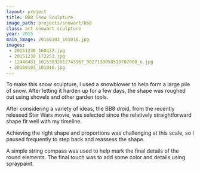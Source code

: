 ```yaml
---
layout: project
title: BB8 Snow Sculpture
image_path: projects/snowart/bb8
class: art snowart sculpture
year: 2015
main_image: 20160103_101016.jpg
images:
 - 20151230_160432.jpg
 - 20151230_172253.jpg
 - 12440481_10153832612743967_9027130058510707000_o.jpg
 - 20160103_101016.jpg
---
```


To make this snow sculpture, I used a snowblower to help form a large pile of snow. After letting it harden up for a few days, the shape was roughed out using shovels and other garden tools.

After considering a variety of ideas, the BB8 droid, from the recently released Star Wars movie, was selected since the relatively straightforward shape fit well with my timeline.

Achieving the right shape and proportions was challenging at this scale, so I paused frequently to step back and reassess the shape.

A simple string compass was used to help mark the final details of the round elements. The final touch was to add some color and details using spraypaint.
